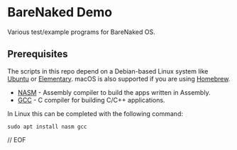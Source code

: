 # BareNaked Demo

Various test/example programs for BareNaked OS.


## Prerequisites

The scripts in this repo depend on a Debian-based Linux system like [Ubuntu](https://www.ubuntu.com/download/desktop) or [Elementary](https://elementary.io). macOS is also supported if you are using [Homebrew](https://brew.sh).

- [NASM](https://nasm.us) - Assembly compiler to build the apps written in Assembly.
- [GCC](https://gcc.gnu.org) - C compiler for building C/C++ applications.

In Linux this can be completed with the following command:

	sudo apt install nasm gcc


// EOF
